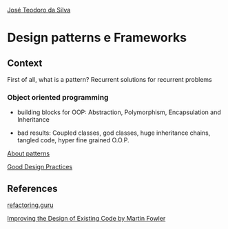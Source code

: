 [José Teodoro da Silva](https://www.linkedin.com/in/jteodorosilva/)

# Design patterns e Frameworks

## Context

First of all, what is a pattern? Recurrent solutions for recurrent problems

### Object oriented programming

- building blocks for OOP: Abstraction, Polymorphism, Encapsulation and Inheritance

- bad results: Coupled classes, god classes, huge inheritance chains, tangled code, hyper fine grained O.O.P.


[About patterns](https://github.com/joseteodoro/PUCES-2021-FEB-DESIGN-PATTERNS/blob/main/about-patterns.md)


[Good Design Practices](https://github.com/joseteodoro/PUCES-2021-FEB-DESIGN-PATTERNS/blob/main/good-practices.md)








## References

[refactoring.guru](https://refactoring.guru/)

[Improving the Design of Existing Code by Martin Fowler](https://martinfowler.com/books/refactoring.html)
